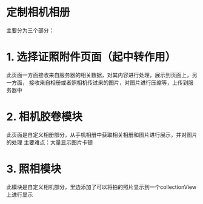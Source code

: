 定制相机相册
======
主要分为三个部分：
# 1. 选择证照附件页面（起中转作用）
  此页面一方面接收来自服务器的相关数据，对其内容进行处理，展示到页面上，另一方面，
  接收来自相册或者照相机传过来的图片，对图片进行压缩等，上传到服务器中
# 2. 相机胶卷模块
  此页面是自定义相册部分，从手机相册中获取相关相册和图片进行展示，并对图片的处理
  主要难点：大量显示图片卡顿
# 3. 照相模块
  此模块是自定义相机部分，里边添加了可以将拍的照片显示到一个collectionView上进行显示
